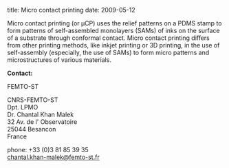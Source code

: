 title: Micro contact printing
date: 2009-05-12 

Micro contact printing (or μCP) uses the relief patterns on a PDMS stamp to form patterns of self-assembled monolayers (SAMs) of inks on the surface of a substrate through conformal contact. Micro contact printing differs from other printing methods, like inkjet printing or 3D printing, in the use of self-assembly (especially, the use of SAMs) to form micro patterns and microstructures of various materials.
<!--break-->
__Contact:__

FEMTO-ST

CNRS-FEMTO-ST  
Dpt. LPMO  
Dr. Chantal Khan Malek  
32 Av. de l' Observatoire  
25044 Besancon  
France

phone: +33 (0)3 81 85 39 35  
chantal.khan-malek@femto-st.fr